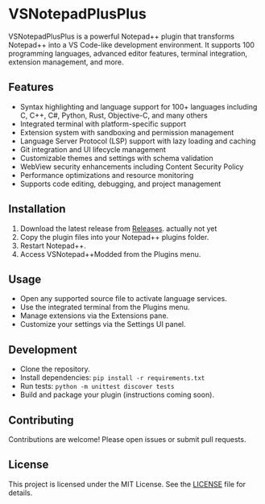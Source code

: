 # VSNotepadPlusPlus

VSNotepadPlusPlus is a powerful Notepad++ plugin that transforms Notepad++ into a VS Code-like development environment. It supports 100 programming languages, advanced editor features, terminal integration, extension management, and more.

## Features

- Syntax highlighting and language support for 100+ languages including C, C++, C#, Python, Rust, Objective-C, and many others
- Integrated terminal with platform-specific support
- Extension system with sandboxing and permission management
- Language Server Protocol (LSP) support with lazy loading and caching
- Git integration and UI lifecycle management
- Customizable themes and settings with schema validation
- WebView security enhancements including Content Security Policy
- Performance optimizations and resource monitoring
- Supports code editing, debugging, and project management

## Installation

1. Download the latest release from [Releases](https://github.com/Ngnhatnam4/VSCodedNotepadPlusPlus/releases). actually not yet
2. Copy the plugin files into your Notepad++ plugins folder.
3. Restart Notepad++.
4. Access VSNotepad++Modded from the Plugins menu.

## Usage

- Open any supported source file to activate language services.
- Use the integrated terminal from the Plugins menu.
- Manage extensions via the Extensions pane.
- Customize your settings via the Settings UI panel.

## Development

- Clone the repository.
- Install dependencies: `pip install -r requirements.txt`
- Run tests: `python -m unittest discover tests`
- Build and package your plugin (instructions coming soon).

## Contributing

Contributions are welcome! Please open issues or submit pull requests.

## License

This project is licensed under the MIT License. See the [LICENSE](LICENSE) file for details.
